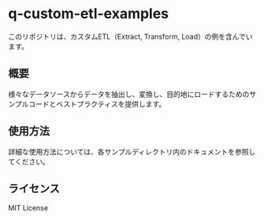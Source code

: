 # q-custom-etl-examples

このリポジトリは、カスタムETL（Extract, Transform, Load）の例を含んでいます。

## 概要

様々なデータソースからデータを抽出し、変換し、目的地にロードするためのサンプルコードとベストプラクティスを提供します。

## 使用方法

詳細な使用方法については、各サンプルディレクトリ内のドキュメントを参照してください。

## ライセンス

MIT License
